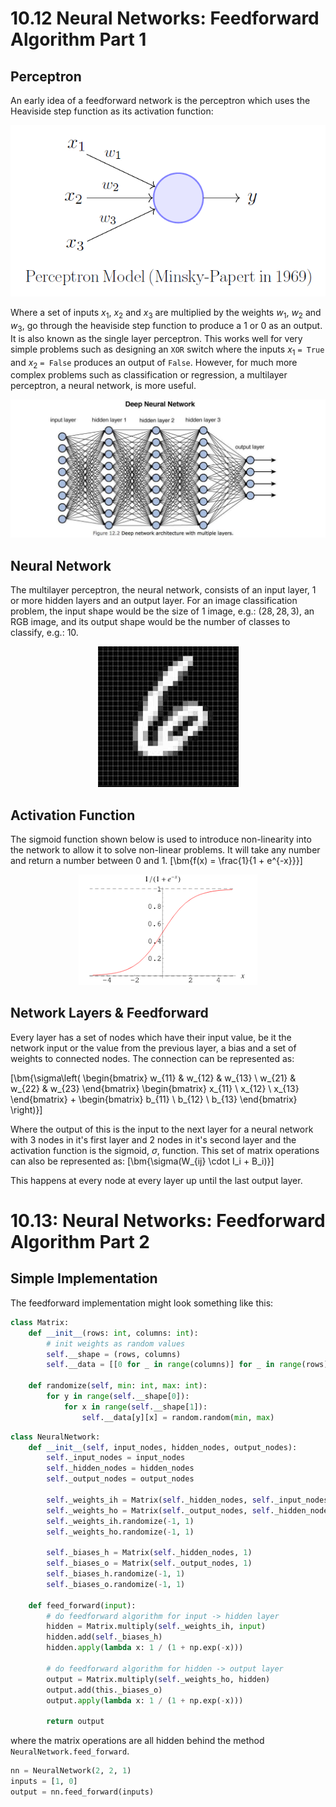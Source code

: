 # 10.12 Neural Networks: Feedforward Algorithm Part 1

## Perceptron
An early idea of a feedforward network is the perceptron which uses the Heaviside step function as its activation function:
<div style="text-align:center"><img src="img/perceptron.png" /></div>

Where a set of inputs $x_1$, $x_2$ and $x_3$ are multiplied by the weights $w_1$, $w_2$ and $w_3$, go through the heaviside step function to produce a $1$ or $0$ as an output. It is also known as the single layer perceptron. This works well for very simple problems such as designing an `XOR` switch where the inputs $x_1$ `= True` and $x_2$ `= False` produces an output of `False`. However, for much more complex problems such as classification or regression, a multilayer perceptron, a neural network, is more useful.
<div style="text-align:center"><img src="img/network.png" /></div>

## Neural Network
The multilayer perceptron, the neural network, consists of an input layer, $1$ or more hidden layers and an output layer. For an image classification problem, the input shape would be the size of 1 image, e.g.: $(28, 28, 3)$, an RGB image, and its output shape would be the number of classes to classify, e.g.: $10$. 
<div style="text-align:center"><img src="img/mnist6.png" /></div>

## Activation Function
The sigmoid function shown below is used to introduce non-linearity into the network to allow it to solve non-linear problems. It will take any number and return a number between $0$ and $1$.
\[\bm{f(x) = \frac{1}{1 + e^{-x}}}\]
<div style="text-align:center"><img src="img/sigmoid.png" /></div>

## Network Layers & Feedforward
Every layer has a set of nodes which have their input value, be it the network input or the value from the previous layer, a bias and a set of weights to connected nodes. The connection can be represented as:

\[\bm{\sigma\left(
\begin{bmatrix}
  w_{11} & w_{12} & w_{13} \\
  w_{21} & w_{22} & w_{23}
\end{bmatrix}
\begin{bmatrix}
  x_{11} \\ x_{12} \\ x_{13}
\end{bmatrix}
+
\begin{bmatrix}
  b_{11} \\ b_{12} \\ b_{13}
\end{bmatrix}
\right)}\]

Where the output of this is the input to the next layer for a neural network with 3 nodes in it's first layer and 2 nodes in it's second layer and the activation function is the sigmoid, $\sigma$, function. This set of matrix operations can also be represented as:
\[\bm{\sigma(W_{ij} \cdot I_i + B_i)}\]

This happens at every node at every layer up until the last output layer.

# 10.13: Neural Networks: Feedforward Algorithm Part 2

## Simple Implementation
The feedforward implementation might look something like this:
```py
class Matrix:
    def __init__(rows: int, columns: int):
        # init weights as random values
        self.__shape = (rows, columns)
        self.__data = [[0 for _ in range(columns)] for _ in range(rows)]

    def randomize(self, min: int, max: int):
        for y in range(self.__shape[0]):
            for x in range(self.__shape[1]):
                self.__data[y][x] = random.random(min, max)
```
```py
class NeuralNetwork:
    def __init__(self, input_nodes, hidden_nodes, output_nodes):
        self._input_nodes = input_nodes
        self._hidden_nodes = hidden_nodes
        self._output_nodes = output_nodes

        self._weights_ih = Matrix(self._hidden_nodes, self._input_nodes)
        self._weights_ho = Matrix(self._output_nodes, self._hidden_nodes)
        self._weights_ih.randomize(-1, 1)
        self._weights_ho.randomize(-1, 1)

        self._biases_h = Matrix(self._hidden_nodes, 1)
        self._biases_o = Matrix(self._output_nodes, 1)
        self._biases_h.randomize(-1, 1)
        self._biases_o.randomize(-1, 1)

    def feed_forward(input):
        # do feedforward algorithm for input -> hidden layer
        hidden = Matrix.multiply(self._weights_ih, input)
        hidden.add(self._biases_h)
        hidden.apply(lambda x: 1 / (1 + np.exp(-x)))

        # do feedforward algorithm for hidden -> output layer
        output = Matrix.multiply(self._weights_ho, hidden)
        output.add(this._biases_o)
        output.apply(lambda x: 1 / (1 + np.exp(-x)))

        return output
```

where the matrix operations are all hidden behind the method `NeuralNetwork.feed_forward`.
```py
nn = NeuralNetwork(2, 2, 1)
inputs = [1, 0]
output = nn.feed_forward(inputs)
```